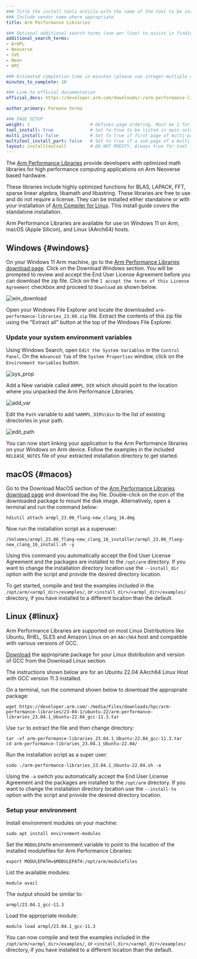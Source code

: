 ```yaml
---
### Title the install tools article with the name of the tool to be installed
### Include vendor name where appropriate
title: Arm Performance Libraries

### Optional additional search terms (one per line) to assist in finding the article
additional_search_terms:
- ArmPL
- Neoverse
- SVE
- Neon
- HPC

### Estimated completion time in minutes (please use integer multiple of 5)
minutes_to_complete: 10

### Link to official documentation
official_docs: https://developer.arm.com/downloads/-/arm-performance-libraries#documentation

author_primary: Pareena Verma

### PAGE SETUP
weight: 1                       # Defines page ordering. Must be 1 for first (or only) page.
tool_install: true              # Set to true to be listed in main selection page, else false
multi_install: false            # Set to true if first page of multi-page article, else false
multitool_install_part: false   # Set to true if a sub-page of a multi-page article, else false
layout: installtoolsall         # DO NOT MODIFY. Always true for tool install articles
---
```


The [Arm Performance Libraries](https://developer.arm.com/downloads/-/arm-performance-libraries#documentation) provide developers with optimized math libraries for high performance computing applications on Arm Neoverse based hardware.

These libraries include highly optimized functions for BLAS, LAPACK, FFT, sparse linear algebra, libamath and libastring. 
These libraries are free to use and do not require a license. They can be installed either standalone or with your installation of [Arm Compiler for Linux](/install-guides/acfl). This install guide covers the standalone installation. 

Arm Performance Libraries are available for use on Windows 11 on Arm, macOS (Apple Silicon), and Linux (AArch64) hosts. 


## Windows {#windows}

On your Windows 11 Arm machine, go to the [Arm Performance Libraries download page](https://developer.arm.com/downloads/-/arm-performance-libraries). Click on the Download Windows section. You will be prompted to review and accept the End User License Agreement before you can download the zip file. Click on the `I accept the terms of this License Agreement` checkbox and proceed to `Download` as shown below.

![win_download](/install-guides/_images/download-win-armpl.png)
 
Open your Windows File Explorer and locate the downloaded `arm-performance-libraries_23.08.zip` file. 
Extract the contents of this zip file using the "Extract all" button at the top of the Windows File Explorer.

### Update your system environment variables

Using Windows Search, open `Edit the System Variables` in the `Control Panel`.
On the `Advanced Tab` of the `System Properties` window, click on the `Environment Variables` button. 

![sys_prop](/install-guides/_images/windows-sys-prop.png)

Add a New variable called `ARMPL_DIR` which should point to the location where you unpacked the Arm Performance Libraries.

![add_var](/install-guides/_images/windows-sys-env.png)

Edit the `Path` variable to add `%ARMPL_DIR%\bin` to the list of existing directories in your path.

![edit_path](/install-guides/_images/win-sys-path.png)

You can now start linking your application to the Arm Performance libraries on your Windows on Arm device. Follow the examples in the included `RELEASE_NOTES` file of your extracted installation directory to get started.

## macOS {#macos}

Go to the Download MacOS section of the [Arm Performance Libraries download page](https://developer.arm.com/downloads/-/arm-performance-libraries) and download the `dmg` file.
Double-click on the icon of the downloaded package to mount the disk image. Alternatively, open a terminal and run the command below:

```console
hdiutil attach armpl_23.06_flang-new_clang_16.dmg
```

Now run the installation script as a superuser:

```console
/Volumes/armpl_23.06_flang-new_clang_16_installer/armpl_23.06_flang-new_clang_16_install.sh -y 
```
Using this command you automatically accept the End User License Agreement and the packages are installed to the `/opt/arm` directory. If you want to change the installation directory location use the `--install_dir` option with the script and provide the desired directory location.

To get started, compile and test the examples included in the `/opt/arm/<armpl_dir>/examples/`, or `<install_dir>/<armpl_dir>/examples/` directory, if you have installed to a different location than the default.

## Linux {#linux}

Arm Performance Libraries are supported on most Linux Distributions like Ubuntu, RHEL, SLES and Amazon Linux on an `AArch64` host and compatible with various versions of GCC.

[Download](https://developer.arm.com/downloads/-/arm-performance-libraries) the appropriate package for your Linux distribution and version of GCC from the Download Linux section.

The instructions shown below are for an Ubuntu 22.04 AArch64 Linux Host with GCC version 11.3 installed.

On a terminal, run the command shown below to download the appropriate package:
```command
wget https://developer.arm.com/-/media/Files/downloads/hpc/arm-performance-libraries/23-04-1/ubuntu-22/arm-performance-libraries_23.04.1_Ubuntu-22.04_gcc-11.3.tar
```

Use `tar` to extract the file and then change directory:

```command
tar -xf arm-performance-libraries_23.04.1_Ubuntu-22.04_gcc-11.3.tar
cd arm-performance-libraries_23.04.1_Ubuntu-22.04/
```
Run the installation script as a super user:

```command
sudo ./arm-performance-libraries_23.04.1_Ubuntu-22.04.sh -a
```
Using the `-a` switch you automatically accept the End User License Agreement and the packages are installed to the `/opt/arm` directory. If you want to change the installation directory location use the `--install-to` option with the script and provide the desired directory location.

### Setup your environment

Install environment modules on your machine:

```command
sudo apt install environment-modules
```

Set the `MODULEPATH` environment variable to point to the location of the installed modulefiles for Arm Performance Libraries:

```command
export MODULEPATH=$MODULEPATH:/opt/arm/modulefiles
```

List the available modules:

```command
module avail
```

The output should be similar to:

```output
armpl/23.04.1_gcc-11.3
```

Load the appropriate module:

```command
module load armpl/23.04.1_gcc-11.3
```
You can now compile and test the examples included in the `/opt/arm/<armpl_dir>/examples/`, or `<install_dir>/<armpl_dir>/examples/` directory, if you have installed to a different location than the default. 

